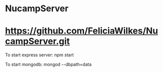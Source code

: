 # NucampServer
# https://github.com/FeliciaWilkes/NucampServer.git
To start express server: npm start

To start mongodb:    mongod --dbpath=data 
